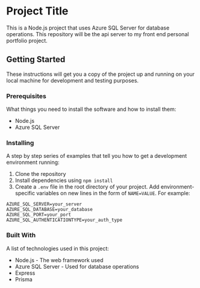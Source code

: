 # Project Title

This is a Node.js project that uses Azure SQL Server for database operations. This repository will be the api server to my front end personal portfolio project.

## Getting Started

These instructions will get you a copy of the project up and running on your local machine for development and testing purposes.

### Prerequisites

What things you need to install the software and how to install them:

- Node.js
- Azure SQL Server

### Installing 

A step by step series of examples that tell you how to get a development environment running:

1. Clone the repository
2. Install dependencies using `npm install`
3. Create a `.env` file in the root directory of your project. Add environment-specific variables on new lines in the form of `NAME=VALUE`. For example:

```env
AZURE_SQL_SERVER=your_server
AZURE_SQL_DATABASE=your_database
AZURE_SQL_PORT=your_port
AZURE_SQL_AUTHENTICATIONTYPE=your_auth_type
```


### Built With 

A list of technologies used in this project:

- Node.js - The web framework used
- Azure SQL Server - Used for database operations
- Express
- Prisma 
